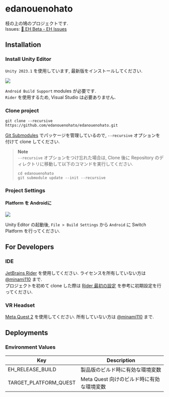 # edanouenohato
枝の上の鳩のプロジェクトです.  
Issues: [🚀 EH Beta - EH Issues](https://scrapbox.io/eh-issues/%F0%9F%9A%80_EH_Beta)

## Installation
### Install Unity Editor
`Unity 2023.1` を使用しています, 最新版をインストールしてください.

![](https://i.gyazo.com/adcd4196aed56184686272682baa4496.png)

`Android Build Support` modules が必要です.  
`Rider` を使用するため, Visual Studio は必要ありません.

### Clone project
```console
git clone --recursive https://github.com/edanouenohato/edanouenohato.git
```
[Git Submodules](https://git-scm.com/book/en/v2/Git-Tools-Submodules) でパッケージを管理しているので, `--recursive` オプションを付けて clone してください.

> **Note**  
> `--recursive` オプションをつけ忘れた場合は, Clone 後に Repository のディレクトリに移動して以下のコマンドを実行してください.
> ```console
> cd edanouenohato
> git submodule update --init --recursive
> ```

### Project Settings
#### Platform を Androidに
![](https://i.gyazo.com/fd703822c40d424345dc69255fb0e76d.png)

Unity Editor の起動後, `File > Build Settings` から `Android` に Switch Platform
 を行ってください.

## For Developers  
### IDE
[JetBrains Rider](https://www.jetbrains.com/rider/) を使用してください. ライセンスを所有していない方は [@minami110](https://github.com/minami110) まで.    
プロジェクトを初めて clone した際は [Rider 最初の設定](https://scrapbox.io/edanoue/Rider_最初の設定) を参考に初期設定を行ってください.

### VR Headset
[Meta Quest 2](https://www.meta.com/jp/quest/products/quest-2/) を使用してください. 所有していない方は [@minami110](https://github.com/minami110) まで.

## Deployments
### Environment Values
| Key                   | Description                |
|-----------------------|----------------------------|
| EH_RELEASE_BUILD      | 製品版のビルド時に有効な環境変数           |
| TARGET_PLATFORM_QUEST | Meta Quest 向けのビルド時に有効な環境変数 |
